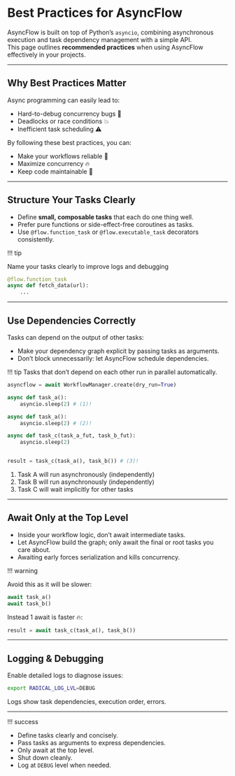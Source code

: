 
# Best Practices for AsyncFlow

AsyncFlow is built on top of Python’s `asyncio`, combining asynchronous execution and task dependency management with a simple API.  
This page outlines **recommended practices** when using AsyncFlow effectively in your projects.

---

## Why Best Practices Matter

Async programming can easily lead to:

- Hard-to-debug concurrency bugs 🚨
- Deadlocks or race conditions 💥
- Inefficient task scheduling ⚠️

By following these best practices, you can:

- Make your workflows reliable 🏅
- Maximize concurrency 🔥
- Keep code maintainable 🔧

---

## Structure Your Tasks Clearly

- Define **small, composable tasks** that each do one thing well.
- Prefer pure functions or side-effect-free coroutines as tasks.
- Use `@flow.function_task` or `@flow.executable_task` decorators consistently.

!!! tip 

Name your tasks clearly to improve logs and debugging
```python
@flow.function_task
async def fetch_data(url):
    ...
```
---

## Use Dependencies Correctly

Tasks can depend on the output of other tasks:
- Make your dependency graph explicit by passing tasks as arguments.
- Don’t block unnecessarily: let AsyncFlow schedule dependencies.

!!! tip
Tasks that don’t depend on each other run in parallel automatically.

```python
asyncflow = await WorkflowManager.create(dry_run=True)

async def task_a():
    asyncio.sleep(2) # (1)!

async def task_a():
    asyncio.sleep(2) # (2)!

async def task_c(task_a_fut, task_b_fut):
    asyncio.sleep(2)


result = task_c(task_a(), task_b()) # (3)!
```

1. Task A will run asynchronously (independently)
2. Task B will run asynchronously (independently)
3. Task C will wait implicitly for other tasks

---

## Await Only at the Top Level

- Inside your workflow logic, don’t await intermediate tasks.
- Let AsyncFlow build the graph; only await the final or root tasks you care about.
- Awaiting early forces serialization and kills concurrency.

!!! warning

Avoid this as it will be slower:

```python
await task_a()
await task_b()
```
Instead 1 await is faster 🔥:

```python
result = await task_c(task_a(), task_b())
```

---

## Logging & Debugging

Enable detailed logs to diagnose issues:
```bash
export RADICAL_LOG_LVL=DEBUG
```

Logs show task dependencies, execution order, errors.

---

!!! success

- Define tasks clearly and concisely.  
- Pass tasks as arguments to express dependencies.  
- Only await at the top level.  
- Shut down cleanly.  
- Log at `DEBUG` level when needed.  
